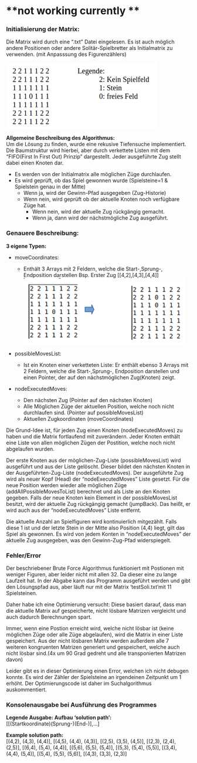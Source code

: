 # **not working currently **


### **Initialisierung der Matrix:** 
Die Matrix wird durch eine “.txt” Datei eingelesen. Es ist auch möglich andere Positionen oder
andere Solitär-Spielbretter als Initialmatrix zu verwenden. (mit Anpasssung des Figurenzählers)

![matrixDescription](./images/matrixWithLegend.png)


**Allgemeine Beschreibung des Algorithmus:** \
Um die Lösung zu finden, wurde eine rekusive Tiefensuche implementiert. Die Baumstruktur wird
hierbei, aber durch verkettete Listen mit dem “FIFO(First In First Out) Prinzip” dargestellt. Jeder
ausgeführte Zug stellt dabei einen Knoten dar.

- Es werden von der Initialmatrix alle möglichen Züge durchlaufen.
- Es wird geprüft, ob das Spiel gewonnen wurde (Spielsteine=1 & Spielstein genau in der Mitte)
    - Wenn ja, wird der Gewinn-Pfad ausgegeben (Zug-Historie)
    - Wenn nein, wird geprüft ob der aktuelle Knoten noch verfügbare Züge hat.
      - Wenn nein, wird der aktuelle Zug rückgängig gemacht.
      - Wenn ja, dann wird der nächstmögliche Zug ausgeführt.

### **Genauere Beschreibung:** 
**3 eigene Typen:**

- moveCoordinates: 
  - Enthält 3 Arrays mit 2 Feldern, welche die Start-,Sprung-, Endposition darstellen
  Bsp. Erster Zug [[4,2],[4,3],[4,4]]
      ![matrixDescription](./images/gameplay.png)



- possibleMovesList: 
  - Ist ein Knoten einer verketteten Liste: Er enthält ebenso 3 Arrays mit 2 Feldern,
  welche die Start-,Sprung-, Endposition darstellen und einen Pointer, der auf den nächstmöglichen
  Zug(Knoten) zeigt.


- nodeExecutedMoves:
  - Den nächsten Zug (Pointer auf den nächsten Knoten)
  - Alle Möglichen Züge der aktuellen Position, welche noch nicht durchlaufen sind. (Pointer auf
  possibleMovesList)
  - Aktuellen Zugkoordinaten (moveCoordinates)

Die Grund-Idee ist, für jeden Zug einen Knoten (nodeExecutedMoves) zu haben und die Matrix
fortlaufend mit zuverändern.
Jeder Knoten enthält eine Liste von allen möglichen Zügen der Postition, welche noch nicht
abgelaufen wurden.

Der erste Knoten aus der möglichen-Zug-Liste (possibleMovesList) wird ausgeführt und aus der
Liste gelöscht.
Dieser bildet den nächsten Knoten in der Ausgeführten-Zug-Liste (nodeExecutedMoves). Der
ausgeführte Zug wird als neuer Kopf (Head) der “nodeExecutedMoves” Liste gesetzt. Für die neue
Position werden wieder alle möglichen Züge (addAllPossibleMovesToList) berechnet und als Liste
an den Knoten gegeben.
Falls der neue Knoten kein Element in der possibleMovesList besitzt, wird der aktuelle Zug
rückgängig gemacht (jumpBack). Das heißt, er wird auch aus der “nodeExecutedMoves” Liste
entfernt.

Die aktuelle Anzahl an Spielfiguren wird kontinuierlich mitgezählt. Falls diese 1 ist und der letzte
Stein in der Mitte also Position (4,4) liegt, gilt das Spiel als gewonnen. Es wird von jedem Konten
in “nodeExecutedMoves” der aktuelle Zug ausgegeben, was den Gewinn-Zug-Pfad widerspiegelt.


### **Fehler/Error** 
Der beschriebener Brute Force Algorithmus funktioniert mit Postionen mit weniger Figuren, aber
leider nicht mit allen 32. Da dieser eine zu lange Laufzeit hat. In der Abgabe kann das Programm
ausgeführt werden und gibt den Lösungspfad aus, aber läuft nur mit der Matrix ‘testSoli.txt’mit
11 Spielsteinen.

Daher habe ich eine Optimierung versucht:
Diese basiert darauf, dass man die aktuelle Matrix auf gespeicherte, nicht lösbare Matrizen
vergleicht und auch dadurch Berechnungen spart.

Immer, wenn eine Postion erreicht wird, welche nicht lösbar ist (keine möglichen Züge oder alle
Züge abgelaufen), wird die Matrix in einer Liste gespeichert. Aus der nicht lösbaren Matrix werden
außerdem alle 7 weiteren kongruenten Matrizen generiert und gespeichert, welche auch nicht lösbar
sind.(4x um 90 Grad gedreht und alle transponierten Matrizen davon)

Leider gibt es in dieser Optimierung einen Error, welchen ich nicht debugen konnte. Es wird der
Zähler der Spielsteine an irgendeinen Zeitpunkt um 1 erhöht. Der Optimierungscode ist daher im
Suchalgorithmus auskommentiert.


### **Konsolenausgabe bei Ausführung des Programmes**

**Legende Ausgabe: Aufbau ‘solution path’:**\
[[(Startkoordinate)(Sprung-)(End-)],…]

**Example solution path:**\
[(4,2), (4,3), (4,4)], [(4,5), (4,4), (4,3)], [(2,5), (3,5), (4,5)], [(2,3), (2,4), (2,5)],
[(6,4), (5,4), (4,4)], [(5,6), (5,5), (5,4)], [(5,3), (5,4), (5,5)], [(3,4), (4,4), (5,4)],
[(5,4), (5,5), (5,6)], [(4,3), (3,3), (2,3)]